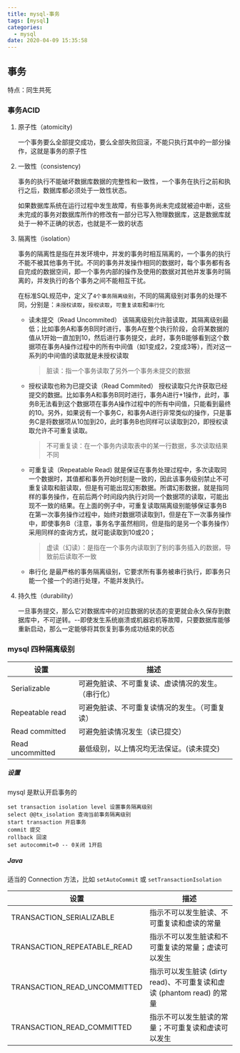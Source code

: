 ```yaml
---
title: mysql-事务
tags: [mysql]
categories:
  - mysql
date: 2020-04-09 15:35:58
---
```


## 事务

特点：同生共死



### 事务ACID

1. 原子性（atomicity)

   一个事务要么全部提交成功，要么全部失败回滚，不能只执行其中的一部分操作，这就是事务的原子性

2. 一致性（consistency)

   事务的执行不能破坏数据库数据的完整性和一致性，一个事务在执行之前和执行之后，数据库都必须处于一致性状态。

   如果数据库系统在运行过程中发生故障，有些事务尚未完成就被迫中断，这些未完成的事务对数据库所作的修改有一部分已写入物理数据库，这是数据库就处于一种不正确的状态，也就是不一致的状态

3. 隔离性（isolation）

   事务的隔离性是指在并发环境中，并发的事务时相互隔离的，一个事务的执行不能不被其他事务干扰。不同的事务并发操作相同的数据时，每个事务都有各自完成的数据空间，即一个事务内部的操作及使用的数据对其他并发事务时隔离的，并发执行的各个事务之间不能相互干扰。

   在标准SQL规范中，定义了`4个事务隔离级别`，不同的隔离级别对事务的处理不同，分别是：`未授权读取`，`授权读取`，`可重复读取`和`串行化`

   * 读未提交（Read Uncommited）
     该隔离级别允许脏读取，其隔离级别最低；比如事务A和事务B同时进行，事务A在整个执行阶段，会将某数据的值从1开始一直加到10，然后进行事务提交，此时，事务B能够看到这个数据项在事务A操作过程中的所有中间值（如1变成2，2变成3等），而对这一系列的中间值的读取就是未授权读取

     > 脏读：指一个事务读取了另外一个事务未提交的数据

   * 授权读取也称为已提交读（Read Commited）
     授权读取只允许获取已经提交的数据。比如事务A和事务B同时进行，事务A进行+1操作，此时，事务B无法看到这个数据项在事务A操作过程中的所有中间值，只能看到最终的10。另外，如果说有一个事务C，和事务A进行非常类似的操作，只是事务C是将数据项从10加到20，此时事务B也同样可以读取到20，即授权读取允许不可重复读取。

     > 不可重复读：在一个事务内读取表中的某一行数据，多次读取结果不同

   * 可重复读（Repeatable Read)
     就是保证在事务处理过程中，多次读取同一个数据时，其值都和事务开始时刻是一致的，因此该事务级别禁止不可重复读取和脏读取，但是有可能出现幻影数据。所谓幻影数据，就是指同样的事务操作，在前后两个时间段内执行对同一个数据项的读取，可能出现不一致的结果。在上面的例子中，可重复读取隔离级别能够保证事务B在第一次事务操作过程中，始终对数据项读取到1，但是在下一次事务操作中，即使事务B（注意，事务名字虽然相同，但是指的是另一个事务操作）采用同样的查询方式，就可能读取到10或20；

     > 虚读（幻读）：是指在一个事务内读取到了别的事务插入的数据，导致前后读取不一致

   * 串行化
     是最严格的事务隔离级别，它要求所有事务被串行执行，即事务只能一个接一个的进行处理，不能并发执行。

4. 持久性（durability）

   一旦事务提交，那么它对数据库中的对应数据的状态的变更就会永久保存到数据库中，不可逆转。--即使发生系统崩溃或机器宕机等故障，只要数据库能够重新启动，那么一定能够将其恢复到事务成功结束的状态



### mysql 四种隔离级别

| 设置             | 描述                                               |
| ---------------- | -------------------------------------------------- |
| Serializable     | 可避免脏读、不可重复读、虚读情况的发生。（串行化） |
| Repeatable read  | 可避免脏读、不可重复读情况的发生。（可重复读）     |
| Read committed   | 可避免脏读情况发生（读已提交）                     |
| Read uncommitted | 最低级别，以上情况均无法保证。(读未提交)           |

##### 设置

mysql 是默认开启事务的

```mysql
set transaction isolation level 设置事务隔离级别
select @@tx_isolation 查询当前事务隔离级别
start transaction 开启事务
commit 提交
rollback 回滚
set autocommit=0 -- 0关闭 1开启
```



##### Java

适当的 Connection 方法，比如 `setAutoCommit` 或 `setTransactionIsolation`

| 设置                         | 描述                                                         |
| ---------------------------- | ------------------------------------------------------------ |
| TRANSACTION_SERIALIZABLE     | 指示不可以发生脏读、不可重复读和虚读的常量                   |
| TRANSACTION_REPEATABLE_READ  | 指示不可以发生脏读和不可重复读的常量；虚读可以发生           |
| TRANSACTION_READ_UNCOMMITTED | 指示可以发生脏读 (dirty read)、不可重复读和虚读 (phantom read) 的常量 |
| TRANSACTION_READ_COMMITTED   | 指示不可以发生脏读的常量；不可重复读和虚读可以发生           |

